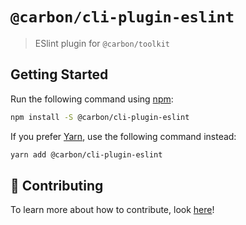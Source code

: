 # `@carbon/cli-plugin-eslint`

> ESlint plugin for `@carbon/toolkit`

## Getting Started

Run the following command using [npm](https://www.npmjs.com/):

```bash
npm install -S @carbon/cli-plugin-eslint
```

If you prefer [Yarn](https://yarnpkg.com/en/), use the following command instead:

```bash
yarn add @carbon/cli-plugin-eslint
```

## 🤲 Contributing

To learn more about how to contribute, look [here](/.github/CONTRIBUTING.md)!

